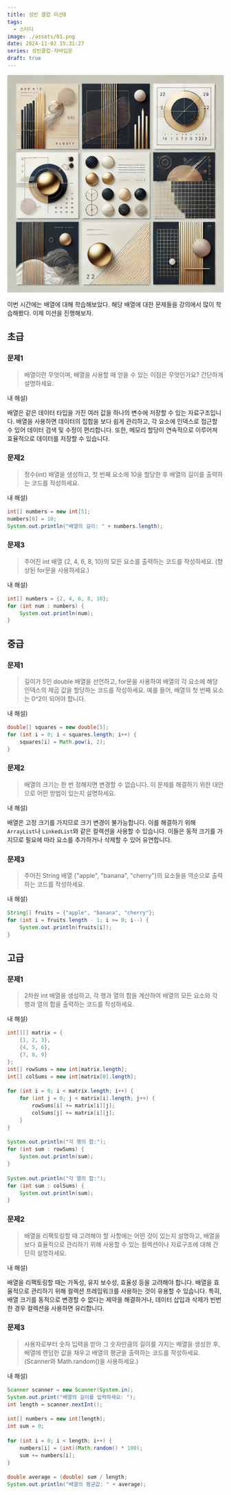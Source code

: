 ```yaml
---
title: 성빈 클럽 미션8
tags:
  - 스터디
image: ./assets/01.png
date: 2024-11-02 15:31:27
series: 성빈클럽-자바입문
draft: true
---
```


![썸네일](./assets/01.png)

이번 시간에는 배열에 대해 학습해보았다. 해당 배열에 대한 문제들을 강의에서 많이 학습해봤다. 이제 미션을 진행해보자.

## 초급

### 문제1

> 배열이란 무엇이며, 배열을 사용할 때 얻을 수 있는 이점은 무엇인가요? 간단하게 설명하세요.

내 해설)

배열은 같은 데이터 타입을 가진 여러 값을 하나의 변수에 저장할 수 있는 자료구조입니다. 배열을 사용하면 데이터의 집합을 보다 쉽게 관리하고, 각 요소에 인덱스로 접근할 수 있어 데이터 검색 및 수정이 편리합니다. 또한, 메모리 할당이 연속적으로 이루어져 효율적으로 데이터를 저장할 수 있습니다.

### 문제2

> 정수(int) 배열을 생성하고, 첫 번째 요소에 10을 할당한 후 배열의 길이를 출력하는 코드를 작성하세요.

내 해설)

``` java
int[] numbers = new int[5];
numbers[0] = 10;
System.out.println("배열의 길이: " + numbers.length);
```

### 문제3

> 주어진 int 배열 {2, 4, 6, 8, 10}의 모든 요소를 출력하는 코드를 작성하세요. (향상된 for문을 사용하세요.)

내 해설)

``` java
int[] numbers = {2, 4, 6, 8, 10};
for (int num : numbers) {
    System.out.println(num);
}
```

## 중급

### 문제1

> 길이가 5인 double 배열을 선언하고, for문을 사용하여 배열의 각 요소에 해당 인덱스의 제곱 값을 할당하는 코드를 작성하세요. 예를 들어, 배열의 첫 번째 요소는 0^2이 되어야 합니다.

내 해설)

``` java
double[] squares = new double[5];
for (int i = 0; i < squares.length; i++) {
    squares[i] = Math.pow(i, 2);
}
```

### 문제2

> 배열의 크기는 한 번 정해지면 변경할 수 없습니다. 이 문제를 해결하기 위한 대안으로 어떤 방법이 있는지 설명하세요.

내 해설)

배열은 고정 크기를 가지므로 크기 변경이 불가능합니다. 이를 해결하기 위해 `ArrayList`나 `LinkedList`와 같은 컬렉션을 사용할 수 있습니다. 이들은 동적 크기를 가지므로 필요에 따라 요소를 추가하거나 삭제할 수 있어 유연합니다.

### 문제3

> 주어진 String 배열 {"apple", "banana", "cherry"}의 요소들을 역순으로 출력하는 코드를 작성하세요.

내 해설)

``` java
String[] fruits = {"apple", "banana", "cherry"};
for (int i = fruits.length - 1; i >= 0; i--) {
    System.out.println(fruits[i]);
}
```

## 고급

### 문제1

> 2차원 int 배열을 생성하고, 각 행과 열의 합을 계산하여 배열의 모든 요소와 각 행과 열의 합을 출력하는 코드를 작성하세요.

내 해설)

``` java
int[][] matrix = {
    {1, 2, 3},
    {4, 5, 6},
    {7, 8, 9}
};
int[] rowSums = new int[matrix.length];
int[] colSums = new int[matrix[0].length];

for (int i = 0; i < matrix.length; i++) {
    for (int j = 0; j < matrix[i].length; j++) {
        rowSums[i] += matrix[i][j];
        colSums[j] += matrix[i][j];
    }
}

System.out.println("각 행의 합:");
for (int sum : rowSums) {
    System.out.println(sum);
}

System.out.println("각 열의 합:");
for (int sum : colSums) {
    System.out.println(sum);
}
```

### 문제2

> 배열을 리팩토링할 때 고려해야 할 사항에는 어떤 것이 있는지 설명하고, 배열을 보다 효율적으로 관리하기 위해 사용할 수 있는 컬렉션이나 자료구조에 대해 간단히 설명하세요.

내 해설)

배열을 리팩토링할 때는 가독성, 유지 보수성, 효율성 등을 고려해야 합니다. 배열을 효율적으로 관리하기 위해 컬렉션 프레임워크를 사용하는 것이 유용할 수 있습니다. 특히, 배열 크기를 동적으로 변경할 수 없다는 제약을 해결하거나, 데이터 삽입과 삭제가 빈번한 경우 컬렉션을 사용하면 유리합니다.

### 문제3

> 사용자로부터 숫자 입력을 받아 그 숫자만큼의 길이를 가지는 배열을 생성한 후, 배열에 랜덤한 값을 채우고 배열의 평균을 출력하는 코드를 작성하세요. (Scanner와 Math.random()을 사용하세요.)

내 해설)

``` java
Scanner scanner = new Scanner(System.in);
System.out.print("배열의 길이를 입력하세요: ");
int length = scanner.nextInt();

int[] numbers = new int[length];
int sum = 0;

for (int i = 0; i < length; i++) {
    numbers[i] = (int)(Math.random() * 100);
    sum += numbers[i];
}

double average = (double) sum / length;
System.out.println("배열의 평균값: " + average);
```